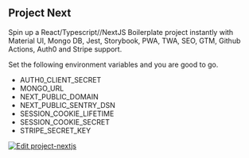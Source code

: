 ## Project Next

Spin up a React/Typescript//NextJS Boilerplate project instantly with Material UI, Mongo DB, Jest, Storybook, PWA, TWA, SEO, GTM, Github Actions, Auth0 and Stripe support. 

Set the following environment variables and you are good to go.

- AUTH0_CLIENT_SECRET
- MONGO_URL
- NEXT_PUBLIC_DOMAIN
- NEXT_PUBLIC_SENTRY_DSN
- SESSION_COOKIE_LIFETIME
- SESSION_COOKIE_SECRET
- STRIPE_SECRET_KEY

[![Edit project-nextjs](https://codesandbox.io/static/img/play-codesandbox.svg)](https://codesandbox.io/s/project-nextjs-6ctr8?fontsize=14&hidenavigation=1&theme=dark&view=preview)
